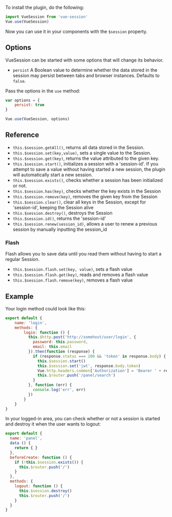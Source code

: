 To install the plugin, do the following:

```javascript
import VueSession from 'vue-session'
Vue.use(VueSession)
```

Now you can use it in your components with the `$session` property.

## Options

VueSession can be started with some options that will change its behavior.

- `persist` A Boolean value to determine whether the data stored in the session may persist between tabs and browser instances. Defaults to `false`.

Pass the options in the `use` method:

```javascript
var options = {
    persist: true
}

Vue.use(VueSession, options)
```

## Reference

- `this.$session.getAll()`, returns all data stored in the Session.
- `this.$session.set(key,value)`, sets a single value to the Session.
- `this.$session.get(key)`, returns the value attributed to the given key.
- `this.$session.start()`, initializes a session with a 'session-id'. If you attempt to save a value without having started a new session, the plugin will automatically start a new session.
- `this.$session.exists()`, checks whether a session has been initialized or not.
- `this.$session.has(key)`, checks whether the key exists in the Session
- `this.$session.remove(key)`, removes the given key from the Session
- `this.$session.clear()`, clear all keys in the Session, except for 'session-id', keeping the Session alive
- `this.$session.destroy()`, destroys the Session
- `this.$session.id()`, returns the 'session-id'
- `this.$session.renew(session_id)`, allows a user to renew a previous session by manually inputting the session_id

### Flash

Flash allows you to save data until you read them without having to start a regular Session.

- `this.$session.flash.set(key, value)`, sets a flash value
- `this.$session.flash.get(key)`, reads and removes a flash value
- `this.$session.flash.remove(key)`, removes a flash value


## Example

Your login method could look like this:

```javascript
export default {
    name: 'login',
    methods: {
        login: function () {
          this.$http.post('http://somehost/user/login', {
            password: this.password,
            email: this.email
          }).then(function (response) {
            if (response.status === 200 && 'token' in response.body) {
              this.$session.start()
              this.$session.set('jwt', response.body.token)
              Vue.http.headers.common['Authorization'] = 'Bearer ' + response.body.token
              this.$router.push('/panel/search')
            }
          }, function (err) {
            console.log('err', err)
          })
        }
    }
}
```

In your logged-in area, you can check whether or not a session is started and destroy it when the user wants to logout:

```javascript
export default {
  name: 'panel',
  data () {
    return { }
  },
  beforeCreate: function () {
    if (!this.$session.exists()) {
      this.$router.push('/')
    }
  },
  methods: {
    logout: function () {
      this.$session.destroy()
      this.$router.push('/')
    }
  }
}
```
